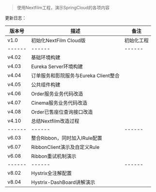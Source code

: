 > 使用Nextfilm工程，演示SpringCloud的各项内容

更新日志：

| 版本号 | 描述 | 备注 |
| ------ | ------ | ------ |
| v1.0 | 初始化NextFilm Cloud版 | 初始化工程 |
| ------ | ------ | ------ |
| v4.02 | 基础环境构建 |  |
| v4.03 | Eureka Server环境构建 |  |
| v4.04 | 订单服务和影院服务与Eureka Client整合 |  |
| v4.05 | 公共组件构建 |  |
| v4.06 | Order服务业务代码改造 |  |
| v4.07 | Cinema服务业务代码改造 |  |
| v4.08 | Order已售座位查询接口改造 |  |
| v4.10 | 总结Nextfilm改造过程 |  |
| ------ | ------ | ------ |
| v6.03 | 整合Ribbon，同时加入IRule配置 |  |
| v6.07 | RibbonClient演示及自定义Rule |  |
| v6.08 | Ribbon重试机制演示 |  |
| ------ | ------ | ------ |
| v8.02 | Hystrix全注解配置 |  |
| v8.04 | Hystrix-DashBoard讲解演示 |  |

